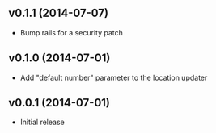 ## v0.1.1 (2014-07-07)

* Bump rails for a security patch

## v0.1.0 (2014-07-01)

* Add "default number" parameter to the location updater

## v0.0.1 (2014-07-01)

* Initial release
